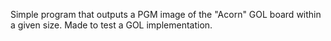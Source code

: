Simple program that outputs a PGM image of the "Acorn" GOL board within a given size. Made to test a GOL implementation.